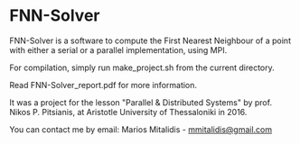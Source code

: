 # FNN-Solver

FNN-Solver is a software to compute the First Nearest Neighbour of a point with either a serial or a parallel implementation, using MPI.

For compilation, simply run make_project.sh from the current directory.

Read FNN-Solver_report.pdf for more information.

It was a project for the lesson "Parallel & Distributed Systems" by prof. Nikos P. Pitsianis, at Aristotle University of Thessaloniki in 2016.

You can contact me by email:
Marios Mitalidis - mmitalidis@gmail.com
